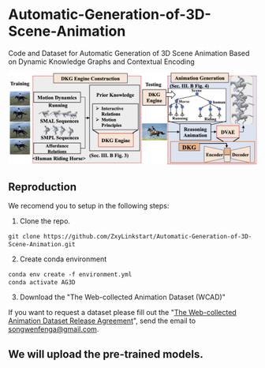# Automatic-Generation-of-3D-Scene-Animation
Code and Dataset for Automatic Generation of 3D Scene Animation Based on Dynamic Knowledge Graphs and Contextual Encoding

<div align="center">
  <img src="fig/overview.png" width="900px" />
</div>

## Reproduction

We recomend you to setup in the following steps:

1. Clone the repo.
```
git clone https://github.com/ZxyLinkstart/Automatic-Generation-of-3D-Scene-Animation.git
```

2. Create conda environment
```
conda env create -f environment.yml
conda activate AG3D
```

3. Download the "The Web-collected Animation Dataset (WCAD)"

If you want to request a dataset please fill out the "[The Web-collected Animation Dataset Release Agreement](https://github.com/ZxyLinkstart/Automatic-Generation-of-3D-Scene-Animation/blob/main/Web-collected%20Animation%20Dataset%20Release%20Agreement.pdf)", send the email to songwenfenga@gmail.com.

## We will upload the pre-trained models.
